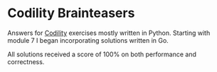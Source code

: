 # Codility Brainteasers

Answers for [Codility](https://codility.com) exercises mostly written in Python. Starting with module 7 I began incorporating solutions written in Go.

All solutions received a score of 100% on both performance and correctness.
